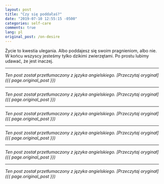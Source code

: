 ```yaml
---
layout: post
title: "Czy się poddałaś?"
date: "2019-07-10 12:55:15 -0500"
categories: self-care
comments: true
lang: pl
original_post: /on-desire
---
```




Życie to kwestia ulegania. Albo poddajesz się swoim pragnieniom, albo nie. W końcu wszyscy jesteśmy tylko dzikimi zwierzętami. Po prostu lubimy udawać, że jest inaczej.

---

*Ten post został przetłumaczony z języka angielskiego. [Przeczytaj oryginał]({{ page.original_post }})*

---

*Ten post został przetłumaczony z języka angielskiego. [Przeczytaj oryginał]({{ page.original_post }})*

---

*Ten post został przetłumaczony z języka angielskiego. [Przeczytaj oryginał]({{ page.original_post }})*

---

*Ten post został przetłumaczony z języka angielskiego. [Przeczytaj oryginał]({{ page.original_post }})*

---

*Ten post został przetłumaczony z języka angielskiego. [Przeczytaj oryginał]({{ page.original_post }})*

---

*Ten post został przetłumaczony z języka angielskiego. [Przeczytaj oryginał]({{ page.original_post }})*